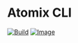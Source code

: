 <!--
SPDX-FileCopyrightText: 2023-present Intel Corporation
SPDX-License-Identifier: Apache-2.0
-->

# Atomix CLI

[![Build](https://img.shields.io/github/actions/workflow/status/micro-onos-revamped/atomix/cli-verify.yml)](https://github.com/micro-onos-revamped/atomix/actions/workflows/cli-verify.yml)
[![Image](https://img.shields.io/docker/v/atomix/cli?label=release)](https://hub.docker.com/repository/docker/atomix/cli)
